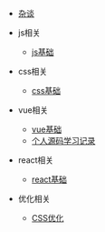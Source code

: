 - [杂谈](/)
- js相关
    - [js基础](js/baseJs)
- css相关
  - [css基础](css/baseCSS)
- vue相关
    - [vue基础](vue/baseVue)
    - [个人源码学习记录](vue/源码学习记录/README.md)
- react相关
     - [react基础](react/baseReact)

- 优化相关
  - [CSS优化](优化相关/cssOptimization.md)


